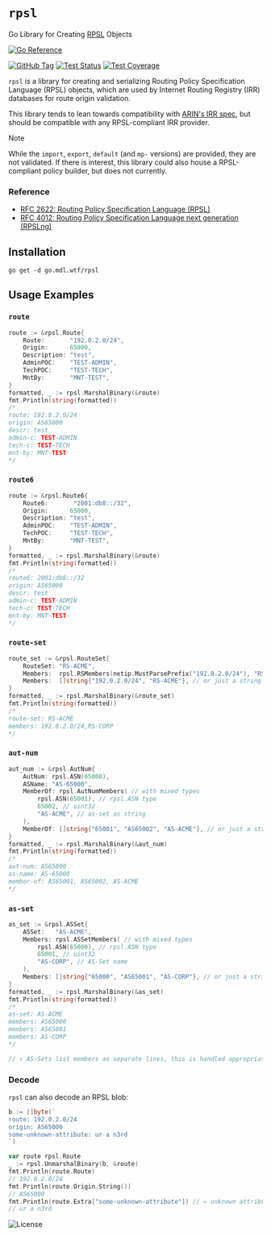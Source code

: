 # `rpsl`
Go Library for Creating [RPSL](https://datatracker.ietf.org/doc/rfc2622/) Objects

[![Go Reference](https://img.shields.io/badge/godoc-reference-5272B4.svg?style=for-the-badge)](https://pkg.go.dev/go.mdl.wtf/rpsl)

[![GitHub Tag](https://img.shields.io/github/v/tag/thatmattlove/go-rpsl?style=for-the-badge&label=Version)](https://github.com/thatmattlove/go-rpsl/tags) [![Test Status](https://img.shields.io/github/actions/workflow/status/thatmattlove/go-rpsl/test.yml?style=for-the-badge)](https://github.com/thatmattlove/go-rpsl/actions/workflows/test.yml) [![Test Coverage](https://img.shields.io/codecov/c/github/thatmattlove/go-rpsl?style=for-the-badge)](https://codecov.io/gh/thatmattlove/go-rpsl)

`rpsl` is a library for creating and serializing Routing Policy Specification Language (RPSL) objects, which are used by Internet Routing Registry (IRR) databases for route origin validation.

This library tends to lean towards compatibility with [ARIN's IRR spec](https://www.arin.net/resources/manage/irr/), but should be compatible with any RPSL-compliant IRR provider.

> [!NOTE]
> While the `import`, `export`, `default` (and `mp-` versions) are provided, they are not validated.
> If there is interest, this library could also house a RPSL-compliant policy builder, but does not currently.

### Reference

- [RFC 2622: Routing Policy Specification Language (RPSL)](https://datatracker.ietf.org/doc/rfc2622/)
- [RFC 4012: Routing Policy Specification Language next generation (RPSLng)](https://datatracker.ietf.org/doc/html/rfc4012)

## Installation

```
go get -d go.mdl.wtf/rpsl
```

## Usage Examples

### `route`

```go
route := &rpsl.Route{
    Route:       "192.0.2.0/24",
    Origin:      65000,
    Description: "test",
    AdminPOC:    "TEST-ADMIN",
    TechPOC:     "TEST-TECH",
    MntBy:       "MNT-TEST",
}
formatted, _ := rpsl.MarshalBinary(&route)
fmt.Println(string(formatted))
/*
route: 192.0.2.0/24
origin: AS65000
descr: test
admin-c: TEST-ADMIN
tech-c: TEST-TECH
mnt-by: MNT-TEST
*/
```

### `route6`

```go
route := &rpsl.Route6{
    Route6:       "2001:db8::/32",
    Origin:      65000,
    Description: "test",
    AdminPOC:    "TEST-ADMIN",
    TechPOC:     "TEST-TECH",
    MntBy:       "MNT-TEST",
}
formatted, _ := rpsl.MarshalBinary(&route)
fmt.Println(string(formatted))
/*
route6: 2001:db8::/32
origin: AS65000
descr: test
admin-c: TEST-ADMIN
tech-c: TEST-TECH
mnt-by: MNT-TEST
*/
```

### `route-set`

```go
route_set := &rpsl.RouteSet{
    RouteSet: "RS-ACME",
    Members:  rpsl.RSMembers(netip.MustParsePrefix("192.0.2.0/24"), "RS-ACME"), // with mixed types
    Members:  []string{"192.0.2.0/24", "RS-ACME"}, // or just a string slice
}
formatted, _ := rpsl.MarshalBinary(&route_set)
fmt.Println(string(formatted))
/*
route-set: RS-ACME
members: 192.0.2.0/24,RS-CORP
*/
```

### `aut-num`

```go
aut_num := &rpsl.AutNum{
    AutNum: rpsl.ASN(65000),
    ASName: "AS-65000",
    MemberOf: rpsl.AutNumMembers( // with mixed types
        rpsl.ASN(65001), // rpsl.ASN type
        65002, // uint32
        "AS-ACME", // as-set as string
    ),
    MemberOf: []string{"65001", "AS65002", "AS-ACME"}, // or just a string slice
}
formatted, _ := rpsl.MarshalBinary(&aut_num)
fmt.Println(string(formatted))
/*
aut-num: AS65000
as-name: AS-65000
member-of: AS65001, AS65002, AS-ACME
*/
```

### `as-set`

```go
as_set := &rpsl.ASSet{
    ASSet:   "AS-ACME",
    Members: rpsl.ASSetMembers( // with mixed types
        rpsl.ASN(65000), // rpsl.ASN type
        65001, // uint32
        "AS-CORP", // AS-Set name
    ),
    Members: []string{"65000", "AS65001", "AS-CORP"}, // or just a string slice
}
formatted, _ := rpsl.MarshalBinary(&as_set)
fmt.Println(string(formatted))
/*
as-set: AS-ACME
members: AS65000
members: AS65001
members: AS-CORP
*/

// ↑ AS-Sets list members as separate lines, this is handled appropriately.
```

### Decode

`rpsl` can also decode an RPSL blob:

```go
b := []byte(`
route: 192.0.2.0/24
origin: AS65000
some-unknown-attribute: ur a n3rd
`)

var route rpsl.Route
_ := rpsl.UnmarshalBinary(b, &route)
fmt.Println(route.Route)
// 192.0.2.0/24
fmt.Println(route.Origin.String())
// AS65000
fmt.Println(route.Extra["some-unknown-attribute"]) // ← unknown attributes are placed into a map[string]string accessible via .Extra
// ur a n3rd
```

![License](https://img.shields.io/github/license/thatmattlove/go-rpsl?color=000&style=for-the-badge)
